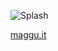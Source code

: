 ![Splash](https://github.com/user-attachments/assets/e5e0f536-4b5d-4c3f-bca5-4d03e0c74b84)

[maggu.it](https://www.maggu.it)
